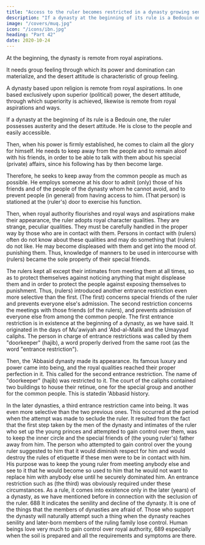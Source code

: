 ```yaml
---
title: "Access to the ruler becomes restricted in a dynasty growing senile"
description: "If a dynasty at the beginning of its rule is a Bedouin one, the ruler possesses austerity and the desert attitude. He is close to the people and easily accessible"
image: "/covers/muq.jpg"
icon: "/icons/ibn.jpg"
heading: "Part 42"
date: 2020-10-24
---
```





At the beginning, the dynasty is remote from royal aspirations. 

It needs group feeling through which its power and domination can materialize, and the desert attitude is characteristic of group feeling.

A dynasty based upon religion is remote from royal aspirations. In one based exclusively upon superior (political) power, the desert attitude, through which superiority is achieved, likewise is remote from royal aspirations and ways.

If a dynasty at the beginning of its rule is a Bedouin one, the ruler possesses austerity and the desert attitude. He is close to the people and easily accessible. 

Then, when his power is firmly established, he comes to claim all the
glory for himself. He needs to keep away from the people and to remain aloof with
his friends, in order to be able to talk with them about his special (private) affairs,
since his following has by then become large. 

Therefore, he seeks to keep away from the common people as much as possible. He employs someone at his door to
admit (only) those of his friends and of the people of the dynasty whom he cannot
avoid, and to prevent people (in general) from having access to him. (That person) is
stationed at the (ruler's) door to exercise his function.

Then, when royal authority flourishes and royal ways and aspirations make
their appearance, the ruler adopts royal character qualities. They are strange, peculiar
qualities. They must be carefully handled in the proper way by those who are in
contact with them. Persons in contact with (rulers) often do not know about these
qualities and may do something that (rulers) do not like. He may become displeased
with them and get into the mood of. punishing them. Thus, knowledge of manners to
be used in intercourse with (rulers) became the sole property of their special friends.

The rulers kept all except their intimates from meeting them at all times, so as to
protect themselves against noticing anything that might displease them and in order
to protect the people against exposing themselves to punishment. Thus, (rulers)
introduced another entrance restriction even more selective than the first. (The first)
concerns special friends of the ruler and prevents everyone else's admission. The
second restriction concerns the meetings with those friends (of the rulers), and
prevents admission of everyone else from among the common people.
The first entrance restriction is in existence at the beginning of a dynasty, as
we have said. It originated in the days of Mu'awiyah and 'Abd-al-Malik and the
Umayyad caliphs. The person in charge of entrance restrictions was called by them
"doorkeeper" (hajib), a word properly derived from the same root (as the word
"entrance restriction").

Then, the 'Abbasid dynasty made its appearance. Its famous luxury and power came into being, and the royal qualities reached their proper perfection in it. This called for the second entrance restriction. The name of "doorkeeper" (hajib)
was restricted to it. The court of the caliphs contained two buildings to house their
retinue, one for the special group and another for the common people. This is statedin 'Abbasid history.

In the later dynasties, a third entrance restriction came into being. It was even more selective than the two previous ones. This occurred at the period when the attempt was made to seclude the ruler. It resulted from the fact that the first step taken by the men of the dynasty and intimates of the ruler who set up the young
princes and attempted to gain control over them, was to keep the inner circle and the
special friends of (the young ruler's) father away from him. The person who
attempted to gain control over the young ruler suggested to him that it would
diminish respect for him and would destroy the rules of etiquette if these men were
to be in contact with him. His purpose was to keep the young ruler from meeting
anybody else and see to it that he would become so used to him that he would not
want to replace him with anybody else until he securely dominated him. An
entrance restriction such as (the third) was obviously required under these
circumstances. As a rule, it comes into existence only in the later (years) of a
dynasty, as we have mentioned before in connection with the seclusion of the
ruler. 688 It indicates the senility and decline of the dynasty. It is one of the things
that the members of dynasties are afraid of. Those who support the dynasty will
naturally attempt such a thing when the dynasty reaches senility and later-born
members of the ruling family lose control. Human beings love very much to gain
control over royal authority, 689 especially when the soil is prepared and all the
requirements and symptoms are there.


